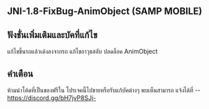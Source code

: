 ## JNI-1.8-FixBug-AnimObject (SAMP MOBILE)

## ฟังชั่นเพิ่มเติมและบัคที่แก้ไข
แก้ไขขึ้นรถแล้วเด้งลงจากรถ
แก้ไขอาวุธสลับ
ปลดล็อค AnimObject

## คำเตือน
ห้ามนำโค้ดที่เป็นของฟรีใน โปรเจคนี้ไปขายหรือรับแก้บัคต่างๆ พบเห็นสามารถ แจ้งได้ที่ --https://discord.gg/bH7jvP8SJj-
